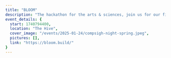 ```yaml
---
title: "BLOOM"
description: "The hackathon for the arts & sciences, join us for our first-ever Spring hackathon: BLOOM. Grab a few friends and create that thing you've always wanted to. Web apps, research papers, open source contributions, documentaries, music — all kinds of projects from all walks of creative life are welcome! Make something human with us."
event_details: {
  start: 1740794400,
  location: "The Hive",
  cover_image: "/events/2025-01-24/compsigh-night-spring.jpeg",
  pictures: [],
  link: "https://bloom.build/"
}
---
```

